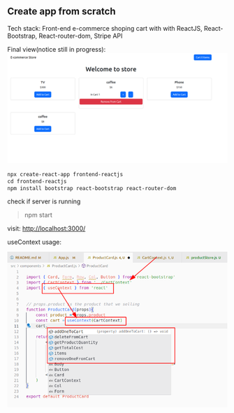 ## Create app from scratch
Tech stack: Front-end e-commerce shoping cart with with ReactJS, React-Bootstrap, React-router-dom, Stripe API

Final view(notice still in progress):
![](./screenshots/shoping-cart-demo-001.png)

```
npx create-react-app frontend-reactjs
cd frontend-reactjs
npm install bootstrap react-bootstrap react-router-dom
```

check if server is running
> npm start

visit: [http://localhost:3000/](http://localhost:3000/)

useContext usage:

![](./screenshots/reactjs-useContext-01.png)
